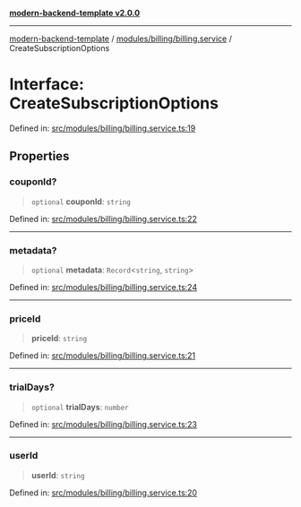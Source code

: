 [**modern-backend-template v2.0.0**](../../../../README.md)

***

[modern-backend-template](../../../../modules.md) / [modules/billing/billing.service](../README.md) / CreateSubscriptionOptions

# Interface: CreateSubscriptionOptions

Defined in: [src/modules/billing/billing.service.ts:19](https://github.com/maemreyo/saas-4cus-nodejs/blob/2a5b3f3aa11335dfa561e80e1feabb8e6084261e/src/modules/billing/billing.service.ts#L19)

## Properties

### couponId?

> `optional` **couponId**: `string`

Defined in: [src/modules/billing/billing.service.ts:22](https://github.com/maemreyo/saas-4cus-nodejs/blob/2a5b3f3aa11335dfa561e80e1feabb8e6084261e/src/modules/billing/billing.service.ts#L22)

***

### metadata?

> `optional` **metadata**: `Record`\<`string`, `string`\>

Defined in: [src/modules/billing/billing.service.ts:24](https://github.com/maemreyo/saas-4cus-nodejs/blob/2a5b3f3aa11335dfa561e80e1feabb8e6084261e/src/modules/billing/billing.service.ts#L24)

***

### priceId

> **priceId**: `string`

Defined in: [src/modules/billing/billing.service.ts:21](https://github.com/maemreyo/saas-4cus-nodejs/blob/2a5b3f3aa11335dfa561e80e1feabb8e6084261e/src/modules/billing/billing.service.ts#L21)

***

### trialDays?

> `optional` **trialDays**: `number`

Defined in: [src/modules/billing/billing.service.ts:23](https://github.com/maemreyo/saas-4cus-nodejs/blob/2a5b3f3aa11335dfa561e80e1feabb8e6084261e/src/modules/billing/billing.service.ts#L23)

***

### userId

> **userId**: `string`

Defined in: [src/modules/billing/billing.service.ts:20](https://github.com/maemreyo/saas-4cus-nodejs/blob/2a5b3f3aa11335dfa561e80e1feabb8e6084261e/src/modules/billing/billing.service.ts#L20)
